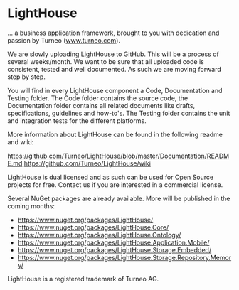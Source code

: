 # LightHouse

... a business application framework, brought to you with dedication and passion by Turneo (www.turneo.com).

We are slowly uploading LightHouse to GitHub. This will be a process of several weeks/month. We want to be sure that all uploaded code is consistent, tested and well documented. As such we are moving forward step by step.

You will find in every LightHouse component a Code, Documentation and Testing folder. The Code folder contains the source code, the Documentation folder contains all related documents like drafts, specifications, guidelines and how-to's. The Testing folder contains the unit and integration tests for the different platforms.

More information about LightHouse can be found in the following readme and wiki:

https://github.com/Turneo/LightHouse/blob/master/Documentation/README.md
https://github.com/Turneo/LightHouse/wiki

LightHouse is dual licensed and as such can be used for Open Source projects for free. Contact us if you are interested in a commercial license.

Several NuGet packages are already available. More will be published in the coming months:

* https://www.nuget.org/packages/LightHouse/
* https://www.nuget.org/packages/LightHouse.Core/
* https://www.nuget.org/packages/LightHouse.Ontology/
* https://www.nuget.org/packages/LightHouse.Application.Mobile/
* https://www.nuget.org/packages/LightHouse.Storage.Embedded/
* https://www.nuget.org/packages/LightHouse.Storage.Repository.Memory/

LightHouse is a registered trademark of Turneo AG.
